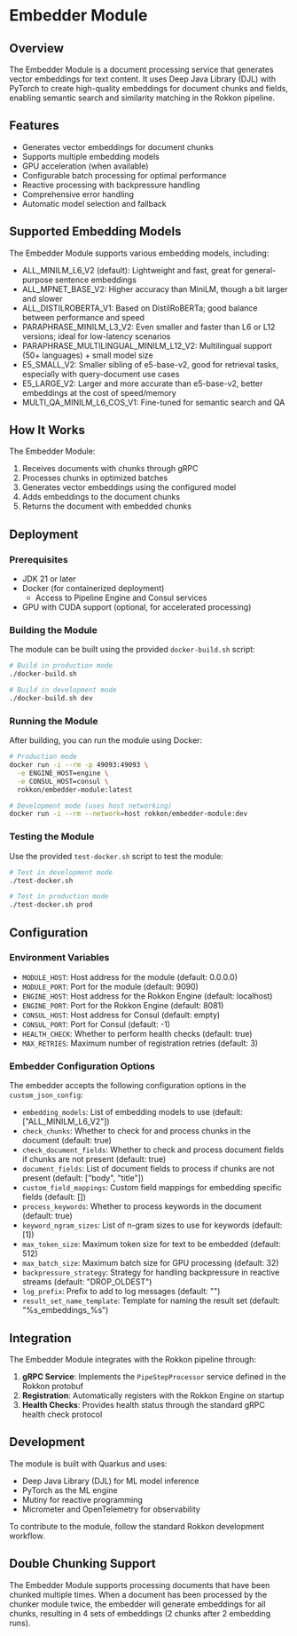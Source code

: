 # Embedder Module

## Overview
The Embedder Module is a document processing service that generates vector embeddings for text content. It uses Deep Java Library (DJL) with PyTorch to create high-quality embeddings for document chunks and fields, enabling semantic search and similarity matching in the Rokkon pipeline.

## Features
- Generates vector embeddings for document chunks
- Supports multiple embedding models
- GPU acceleration (when available)
- Configurable batch processing for optimal performance
- Reactive processing with backpressure handling
- Comprehensive error handling
- Automatic model selection and fallback

## Supported Embedding Models
The Embedder Module supports various embedding models, including:
- ALL_MINILM_L6_V2 (default): Lightweight and fast, great for general-purpose sentence embeddings
- ALL_MPNET_BASE_V2: Higher accuracy than MiniLM, though a bit larger and slower
- ALL_DISTILROBERTA_V1: Based on DistilRoBERTa; good balance between performance and speed
- PARAPHRASE_MINILM_L3_V2: Even smaller and faster than L6 or L12 versions; ideal for low-latency scenarios
- PARAPHRASE_MULTILINGUAL_MINILM_L12_V2: Multilingual support (50+ languages) + small model size
- E5_SMALL_V2: Smaller sibling of e5-base-v2, good for retrieval tasks, especially with query-document use cases
- E5_LARGE_V2: Larger and more accurate than e5-base-v2, better embeddings at the cost of speed/memory
- MULTI_QA_MINILM_L6_COS_V1: Fine-tuned for semantic search and QA

## How It Works
The Embedder Module:
1. Receives documents with chunks through gRPC
2. Processes chunks in optimized batches
3. Generates vector embeddings using the configured model
4. Adds embeddings to the document chunks
5. Returns the document with embedded chunks

## Deployment

### Prerequisites
- JDK 21 or later
- Docker (for containerized deployment)
  - Access to Pipeline Engine and Consul services
- GPU with CUDA support (optional, for accelerated processing)

### Building the Module
The module can be built using the provided `docker-build.sh` script:

```bash
# Build in production mode
./docker-build.sh

# Build in development mode
./docker-build.sh dev
```

### Running the Module
After building, you can run the module using Docker:

```bash
# Production mode
docker run -i --rm -p 49093:49093 \
  -e ENGINE_HOST=engine \
  -e CONSUL_HOST=consul \
  rokkon/embedder-module:latest

# Development mode (uses host networking)
docker run -i --rm --network=host rokkon/embedder-module:dev
```

### Testing the Module
Use the provided `test-docker.sh` script to test the module:

```bash
# Test in development mode
./test-docker.sh

# Test in production mode
./test-docker.sh prod
```

## Configuration

### Environment Variables
- `MODULE_HOST`: Host address for the module (default: 0.0.0.0)
- `MODULE_PORT`: Port for the module (default: 9090)
- `ENGINE_HOST`: Host address for the Rokkon Engine (default: localhost)
- `ENGINE_PORT`: Port for the Rokkon Engine (default: 8081)
- `CONSUL_HOST`: Host address for Consul (default: empty)
- `CONSUL_PORT`: Port for Consul (default: -1)
- `HEALTH_CHECK`: Whether to perform health checks (default: true)
- `MAX_RETRIES`: Maximum number of registration retries (default: 3)

### Embedder Configuration Options
The embedder accepts the following configuration options in the `custom_json_config`:

- `embedding_models`: List of embedding models to use (default: ["ALL_MINILM_L6_V2"])
- `check_chunks`: Whether to check for and process chunks in the document (default: true)
- `check_document_fields`: Whether to check and process document fields if chunks are not present (default: true)
- `document_fields`: List of document fields to process if chunks are not present (default: ["body", "title"])
- `custom_field_mappings`: Custom field mappings for embedding specific fields (default: [])
- `process_keywords`: Whether to process keywords in the document (default: true)
- `keyword_ngram_sizes`: List of n-gram sizes to use for keywords (default: [1])
- `max_token_size`: Maximum token size for text to be embedded (default: 512)
- `max_batch_size`: Maximum batch size for GPU processing (default: 32)
- `backpressure_strategy`: Strategy for handling backpressure in reactive streams (default: "DROP_OLDEST")
- `log_prefix`: Prefix to add to log messages (default: "")
- `result_set_name_template`: Template for naming the result set (default: "%s_embeddings_%s")

## Integration
The Embedder Module integrates with the Rokkon pipeline through:

1. **gRPC Service**: Implements the `PipeStepProcessor` service defined in the Rokkon protobuf
2. **Registration**: Automatically registers with the Rokkon Engine on startup
3. **Health Checks**: Provides health status through the standard gRPC health check protocol

## Development
The module is built with Quarkus and uses:
- Deep Java Library (DJL) for ML model inference
- PyTorch as the ML engine
- Mutiny for reactive programming
- Micrometer and OpenTelemetry for observability

To contribute to the module, follow the standard Rokkon development workflow.

## Double Chunking Support
The Embedder Module supports processing documents that have been chunked multiple times. When a document has been processed by the chunker module twice, the embedder will generate embeddings for all chunks, resulting in 4 sets of embeddings (2 chunks after 2 embedding runs).